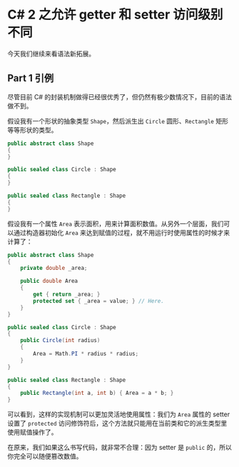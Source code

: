 # C# 2 之允许 getter 和 setter 访问级别不同

今天我们继续来看语法新拓展。

## Part 1 引例

尽管目前 C# 的封装机制做得已经很优秀了，但仍然有极少数情况下，目前的语法做不到。

假设我有一个形状的抽象类型 `Shape`，然后派生出 `Circle` 圆形、`Rectangle` 矩形等等形状的类型。

```csharp
public abstract class Shape
{
}

public sealed class Circle : Shape
{
}

public sealed class Rectangle : Shape
{
}
```

假设我有一个属性 `Area` 表示面积，用来计算面积数值。从另外一个层面，我们可以通过构造器初始化 `Area` 来达到赋值的过程，就不用运行时使用属性的时候才来计算了：

```csharp
public abstract class Shape
{
    private double _area;

    public double Area
    {
        get { return _area; }
        protected set { _area = value; } // Here.
    }
}

public sealed class Circle : Shape
{
    public Circle(int radius)
    {
        Area = Math.PI * radius * radius;
    }
}

public sealed class Rectangle : Shape
{
    public Rectangle(int a, int b) { Area = a * b; }
}
```

可以看到，这样的实现机制可以更加灵活地使用属性：我们为 `Area` 属性的 setter 设置了 `protected` 访问修饰符后，这个方法就只能用在当前类和它的派生类型里使用赋值操作了。

在原来，我们如果这么书写代码，就非常不合理：因为 setter 是 `public` 的，所以你完全可以随便篡改数值。